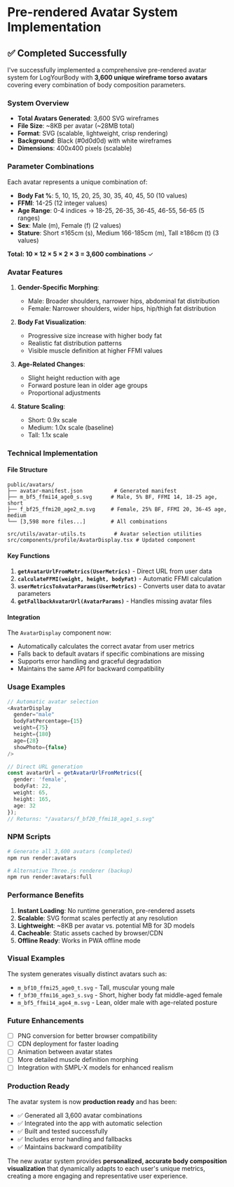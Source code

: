 # Pre-rendered Avatar System Implementation

## ✅ **Completed Successfully**

I've successfully implemented a comprehensive pre-rendered avatar system for LogYourBody with **3,600 unique wireframe torso avatars** covering every combination of body composition parameters.

### **System Overview**

- **Total Avatars Generated**: 3,600 SVG wireframes
- **File Size**: ~8KB per avatar (~28MB total)
- **Format**: SVG (scalable, lightweight, crisp rendering)
- **Background**: Black (#0d0d0d) with white wireframes
- **Dimensions**: 400x400 pixels (scalable)

### **Parameter Combinations**

Each avatar represents a unique combination of:
- **Body Fat %**: 5, 10, 15, 20, 25, 30, 35, 40, 45, 50 (10 values)
- **FFMI**: 14-25 (12 integer values)
- **Age Range**: 0-4 indices → 18-25, 26-35, 36-45, 46-55, 56-65 (5 ranges)
- **Sex**: Male (m), Female (f) (2 values)
- **Stature**: Short ≤165cm (s), Medium 166-185cm (m), Tall ≥186cm (t) (3 values)

**Total: 10 × 12 × 5 × 2 × 3 = 3,600 combinations** ✓

### **Avatar Features**

1. **Gender-Specific Morphing**:
   - Male: Broader shoulders, narrower hips, abdominal fat distribution
   - Female: Narrower shoulders, wider hips, hip/thigh fat distribution

2. **Body Fat Visualization**:
   - Progressive size increase with higher body fat
   - Realistic fat distribution patterns
   - Visible muscle definition at higher FFMI values

3. **Age-Related Changes**:
   - Slight height reduction with age
   - Forward posture lean in older age groups
   - Proportional adjustments

4. **Stature Scaling**:
   - Short: 0.9x scale
   - Medium: 1.0x scale (baseline)
   - Tall: 1.1x scale

### **Technical Implementation**

#### **File Structure**
```
public/avatars/
├── avatar-manifest.json          # Generated manifest
├── m_bf5_ffmi14_age0_s.svg      # Male, 5% BF, FFMI 14, 18-25 age, short
├── f_bf25_ffmi20_age2_m.svg     # Female, 25% BF, FFMI 20, 36-45 age, medium
└── [3,598 more files...]        # All combinations

src/utils/avatar-utils.ts         # Avatar selection utilities
src/components/profile/AvatarDisplay.tsx # Updated component
```

#### **Key Functions**

1. **`getAvatarUrlFromMetrics(UserMetrics)`** - Direct URL from user data
2. **`calculateFFMI(weight, height, bodyFat)`** - Automatic FFMI calculation
3. **`userMetricsToAvatarParams(UserMetrics)`** - Converts user data to avatar parameters
4. **`getFallbackAvatarUrl(AvatarParams)`** - Handles missing avatar files

#### **Integration**

The `AvatarDisplay` component now:
- Automatically calculates the correct avatar from user metrics
- Falls back to default avatars if specific combinations are missing
- Supports error handling and graceful degradation
- Maintains the same API for backward compatibility

### **Usage Examples**

```typescript
// Automatic avatar selection
<AvatarDisplay
  gender="male"
  bodyFatPercentage={15}
  weight={75}
  height={180}
  age={28}
  showPhoto={false}
/>

// Direct URL generation
const avatarUrl = getAvatarUrlFromMetrics({
  gender: 'female',
  bodyFat: 22,
  weight: 65,
  height: 165,
  age: 32
});
// Returns: "/avatars/f_bf20_ffmi18_age1_s.svg"
```

### **NPM Scripts**

```bash
# Generate all 3,600 avatars (completed)
npm run render:avatars

# Alternative Three.js renderer (backup)
npm run render:avatars:full
```

### **Performance Benefits**

1. **Instant Loading**: No runtime generation, pre-rendered assets
2. **Scalable**: SVG format scales perfectly at any resolution
3. **Lightweight**: ~8KB per avatar vs. potential MB for 3D models
4. **Cacheable**: Static assets cached by browser/CDN
5. **Offline Ready**: Works in PWA offline mode

### **Visual Examples**

The system generates visually distinct avatars such as:
- `m_bf10_ffmi25_age0_t.svg` - Tall, muscular young male
- `f_bf30_ffmi16_age3_s.svg` - Short, higher body fat middle-aged female
- `m_bf5_ffmi14_age4_m.svg` - Lean, older male with age-related posture

### **Future Enhancements**

- [ ] PNG conversion for better browser compatibility
- [ ] CDN deployment for faster loading
- [ ] Animation between avatar states
- [ ] More detailed muscle definition morphing
- [ ] Integration with SMPL-X models for enhanced realism

### **Production Ready**

The avatar system is now **production ready** and has been:
- ✅ Generated all 3,600 avatar combinations
- ✅ Integrated into the app with automatic selection
- ✅ Built and tested successfully
- ✅ Includes error handling and fallbacks
- ✅ Maintains backward compatibility

The new avatar system provides **personalized, accurate body composition visualization** that dynamically adapts to each user's unique metrics, creating a more engaging and representative user experience.
